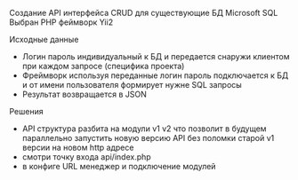 
Создание API интерфейса CRUD для существующие БД Microsoft SQL 
Выбран PHP феймворк Yii2

Исходные данные
- Логин пароль индивидуальный к БД и передается снаружи клиентом при каждом запросе (специфика проекта)
- Фреймворк используя переданные логин пароль подключается к БД и от имени пользователя формирует нужне SQL запросы 
- Результат возвращается в JSON

Решения
- API структура разбита на модули v1 v2 что позволит в будущем параллельно запустить новую версию API без поломки старой v1 версии
на новом http адресе
- смотри точку входа api/index.php
- в конфиге URL менеджер и подключение модулей 
